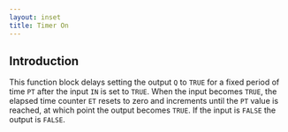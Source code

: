 ```yaml
---
layout: inset
title: Timer On
---
```


## Introduction

This function block delays setting the output `Q` to `TRUE` for a fixed period of time `PT` after the input `IN` is set to `TRUE`. When the input becomes `TRUE`, the elapsed time counter `ET` resets to zero and increments until the `PT` value is reached, at which point the output becomes `TRUE`. If the input is `FALSE` the output is `FALSE`.

